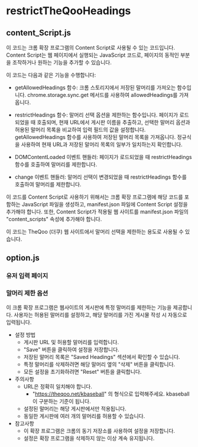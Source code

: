 # restrictTheQooHeadings

## content_Script.js
이 코드는 크롬 확장 프로그램의 Content Script로 사용될 수 있는 코드입니다.
 Content Script는 웹 페이지에서 실행되는 JavaScript 코드로, 페이지의 동적인 부분을 조작하거나 원하는 기능을 추가할 수 있습니다.

이 코드는 다음과 같은 기능을 수행합니다:

- getAllowedHeadings 함수: 
크롬 스토리지에서 저장된 말머리를 가져오는 함수입니다. chrome.storage.sync.get 메서드를 사용하여 allowedHeadings를 가져옵니다.

- restrictHeadings 함수: 
말머리 선택 옵션을 제한하는 함수입니다. 페이지가 로드되었을 때 호출되며, 현재 URL에서 게시판 이름을 추출하고, 선택한 말머리 옵션과 허용된 말머리 목록을 비교하여 입력 필드의 값을 설정합니다. getAllowedHeadings 함수를 사용하여 저장된 말머리 목록을 가져옵니다. 정규식을 사용하여 현재 URL과 저장된 말머리 목록의 일부가 일치하는지 확인합니다.

- DOMContentLoaded 이벤트 핸들러: 페이지가 로드되었을 때 restrictHeadings 함수를 호출하여 말머리를 제한합니다.

- change 이벤트 핸들러:
 말머리 선택이 변경되었을 때 restrictHeadings 함수를 호출하여 말머리를 제한합니다.

이 코드를 Content Script로 사용하기 위해서는 크롬 확장 프로그램에 해당 코드를 포함하는 JavaScript 파일을 생성하고,
 manifest.json 파일에 Content Script 설정을 추가해야 합니다.
  또한, Content Script가 적용될 웹 사이트를 manifest.json 파일의 "content_scripts" 속성에 추가해야 합니다.

이 코드는 TheQoo (더쿠) 웹 사이트에서 말머리 선택을 제한하는 용도로 사용될 수 있습니다.

## option.js
### 유저 입력 페이지 

### 말머리 제한 옵션
이 크롬 확장 프로그램은 웹사이트의 게시판에 특정 말머리를 제한하는 기능을 제공합니다. 
사용자는 허용된 말머리를 설정하고, 해당 말머리를 가진 게시물 작성 시 자동으로 입력됩니다.

- 설정 방법
  - 게시판 URL 및 허용할 말머리를 입력합니다.
  - "Save" 버튼을 클릭하여 설정을 저장합니다.
  - 저장된 말머리 목록은 "Saved Headings" 섹션에서 확인할 수 있습니다.
  - 특정 말머리를 삭제하려면 해당 말머리 옆의 "삭제" 버튼을 클릭합니다.
  - 모든 설정을 초기화하려면 "Reset" 버튼을 클릭합니다.
- 주의사항
  - URL은 정확히 일치해야 합니다. 
    - "https://theqoo.net/kbaseball" 의 형식으로 입력해주세요. kbaseball 이 구분하는 기준이 됩니다. 
  - 설정된 말머리는 해당 게시판에서만 적용됩니다.
  - 동일한 게시판에 여러 개의 말머리를 허용할 수 있습니다.
- 참고사항
  - 이 확장 프로그램은 크롬의 동기 저장소를 사용하여 설정을 저장합니다.
  - 설정은 확장 프로그램을 삭제하지 않는 이상 계속 유지됩니다.